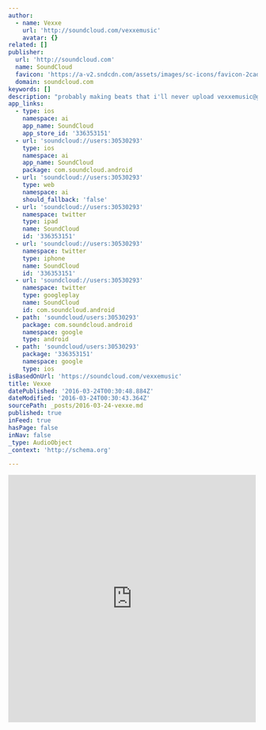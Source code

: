 ```yaml
---
author:
  - name: Vexxe
    url: 'http://soundcloud.com/vexxemusic'
    avatar: {}
related: []
publisher:
  url: 'http://soundcloud.com'
  name: SoundCloud
  favicon: 'https://a-v2.sndcdn.com/assets/images/sc-icons/favicon-2cadd14b.ico'
  domain: soundcloud.com
keywords: []
description: "probably making beats that i'll never upload vexxemusic@gmail.com"
app_links:
  - type: ios
    namespace: ai
    app_name: SoundCloud
    app_store_id: '336353151'
  - url: 'soundcloud://users:30530293'
    type: ios
    namespace: ai
    app_name: SoundCloud
    package: com.soundcloud.android
  - url: 'soundcloud://users:30530293'
    type: web
    namespace: ai
    should_fallback: 'false'
  - url: 'soundcloud://users:30530293'
    namespace: twitter
    type: ipad
    name: SoundCloud
    id: '336353151'
  - url: 'soundcloud://users:30530293'
    namespace: twitter
    type: iphone
    name: SoundCloud
    id: '336353151'
  - url: 'soundcloud://users:30530293'
    namespace: twitter
    type: googleplay
    name: SoundCloud
    id: com.soundcloud.android
  - path: 'soundcloud/users:30530293'
    package: com.soundcloud.android
    namespace: google
    type: android
  - path: 'soundcloud/users:30530293'
    package: '336353151'
    namespace: google
    type: ios
isBasedOnUrl: 'https://soundcloud.com/vexxemusic'
title: Vexxe
datePublished: '2016-03-24T00:30:48.884Z'
dateModified: '2016-03-24T00:30:43.364Z'
sourcePath: _posts/2016-03-24-vexxe.md
published: true
inFeed: true
hasPage: false
inNav: false
_type: AudioObject
_context: 'http://schema.org'

---
```

<iframe src="https://cdn.embedly.com/widgets/media.html?src=https%3A%2F%2Fw.soundcloud.com%2Fplayer%2F%3Fvisual%3Dtrue%26url%3Dhttp%253A%252F%252Fapi.soundcloud.com%252Fusers%252F30530293%26show_artwork%3Dtrue&amp;url=https%3A%2F%2Fsoundcloud.com%2Fvexxemusic&amp;image=http%3A%2F%2Fi1.sndcdn.com%2Favatars-000206298855-770di9-t500x500.jpg&amp;key=b7d04c9b404c499eba89ee7072e1c4f7&amp;type=text%2Fhtml&amp;schema=soundcloud" width="500" height="500" scrolling="no" frameborder="0" allowfullscreen="allowfullscreen" style=""></iframe>